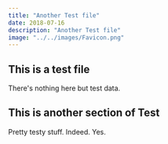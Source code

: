 ```yaml
---
title: "Another Test file"
date: 2018-07-16
description: "Another Test file"
image: "../../images/Favicon.png"
---
```

## This is a test file
There's nothing here but test data.

## This is another section of Test
Pretty testy stuff. Indeed. Yes.
